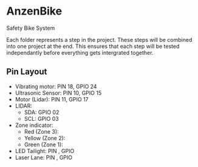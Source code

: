 # AnzenBike
Safety Bike System

Each folder represents a step in the project. 
These steps will be combined into one project at the end. 
This ensures that each step will be tested independantly before everything gets intergrated together.

## Pin Layout
- Vibrating motor: PIN 18, GPIO 24
- Ultrasonic Sensor: PIN 10, GPIO 15
- Motor (Lidar): PIN 11, GPIO 17
- LIDAR:
  * SDA: GPIO 02
  * SCL: GPIO 03
- Zone indicator:
  * Red (Zone 3):
  * Yellow (Zone 2):
  * Green (Zone 1):
- LED Tailight: PIN , GPIO
- Laser Lane: PIN , GPIO